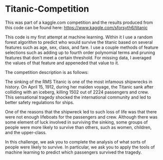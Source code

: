 # Titanic-Competition

This was part of a kaggle.com competition and the results produced from this code can be found here: https://www.kaggle.com/sforsyth6/titanic

This code is my first attempt at machine learning. Within it I use a random forest algorithm to predict who would survive the titanic based on several features such as age, sex, class, and fare. I use a couple methods of feature selections such as adding up to fourth order polynomial terms and pruning features that don't meet a certain threshold. For missing data, I averaged the values of that feature and appeneded that value to it. 

The competition description is as follows:

The sinking of the RMS Titanic is one of the most infamous shipwrecks in history.  On April 15, 1912, during her maiden voyage, the Titanic sank after colliding with an iceberg, killing 1502 out of 2224 passengers and crew. This sensational tragedy shocked the international community and led to better safety regulations for ships.

One of the reasons that the shipwreck led to such loss of life was that there were not enough lifeboats for the passengers and crew. Although there was some element of luck involved in surviving the sinking, some groups of people were more likely to survive than others, such as women, children, and the upper-class.

In this challenge, we ask you to complete the analysis of what sorts of people were likely to survive. In particular, we ask you to apply the tools of machine learning to predict which passengers survived the tragedy.
